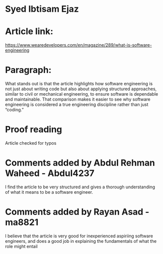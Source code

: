 # Syed Ibtisam Ejaz

# Article link: 
https://www.wearedevelopers.com/en/magazine/289/what-is-software-engineering
# Paragraph:
What stands out is that the article highlights how software engineering is not just about writing code but also about applying structured approaches, similar to civil or mechanical engineering, to ensure software is dependable and maintainable. That comparison makes it easier to see why software engineering is considered a true engineering discipline rather than just “coding.”

# Proof reading
Article checked for typos
# Comments added by Abdul Rehman Waheed - Abdul4237
I find the article to be very structured and gives a thorough understanding of what it means to be a software engineer.

# Comments added by Rayan Asad - ma8821
I believe that the article is very good for inexperienced aspiriing software engineers, and does a good job in explaining the fundamentals of what the role might entail
